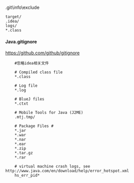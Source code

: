 .git\info\exclude
```
target/
.idea/
logs/
*.class
```

#### Java.gitignore
https://github.com/github/gitignore
```
    #忽略idea相关文件

    # Compiled class file
    *.class

    # Log file
    *.log

    # BlueJ files
    *.ctxt

    # Mobile Tools for Java (J2ME)
    .mtj.tmp/

    # Package Files #
    *.jar
    *.war
    *.nar
    *.ear
    *.zip
    *.tar.gz
    *.rar

    # virtual machine crash logs, see http://www.java.com/en/download/help/error_hotspot.xml
    hs_err_pid*
```